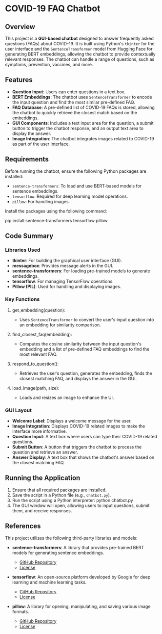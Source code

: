 # COVID-19 FAQ Chatbot

## Overview

This project is a **GUI-based chatbot** designed to answer frequently asked questions (FAQs) about COVID-19. It is built using Python's `tkinter` for the user interface and the `SentenceTransformer` model from Hugging Face for generating BERT embeddings, allowing the chatbot to provide contextually relevant responses. The chatbot can handle a range of questions, such as symptoms, prevention, vaccines, and more.

## Features

- **Question Input**: Users can enter questions in a text box.
- **BERT Embeddings**: The chatbot uses `SentenceTransformer` to encode the input question and find the most similar pre-defined FAQ.
- **FAQ Database**: A pre-defined list of COVID-19 FAQs is stored, allowing the chatbot to quickly retrieve the closest match based on the embeddings.
- **GUI Components**: Includes a text input area for the question, a submit button to trigger the chatbot response, and an output text area to display the answer.
- **Image Integration**: The chatbot integrates images related to COVID-19 as part of the user interface.

## Requirements

Before running the chatbot, ensure the following Python packages are installed:

- `sentence-transformers`: To load and use BERT-based models for sentence embeddings.
- `tensorflow`: Required for deep learning model operations.
- `pillow`: For handling images.

Install the packages using the following command:


pip install sentence-transformers tensorflow pillow

## Code Summary

### Libraries Used

- **tkinter**: For building the graphical user interface (GUI).
- **messagebox**: Provides message alerts in the GUI.
- **sentence-transformers**: For loading pre-trained models to generate embeddings.
- **tensorflow**: For managing TensorFlow operations.
- **Pillow (PIL)**: Used for handling and displaying images.

### Key Functions

1. get_embedding(question):
   - Uses `SentenceTransformer` to convert the user's input question into an embedding for similarity comparison.
   
2. find_closest_faq(embedding):
   - Computes the cosine similarity between the input question's embedding and a list of pre-defined FAQ embeddings to find the most relevant FAQ.

3. respond_to_question():
   - Retrieves the user’s question, generates the embedding, finds the closest matching FAQ, and displays the answer in the GUI.
   
4. load_image(path, size):
   - Loads and resizes an image to enhance the UI.

### GUI Layout

- **Welcome Label**: Displays a welcome message for the user.
- **Image Integration**: Displays COVID-19 related images to make the interface more informative.
- **Question Input**: A text box where users can type their COVID-19 related questions.
- **Submit Button**: A button that triggers the chatbot to process the question and retrieve an answer.
- **Answer Display**: A text box that shows the chatbot's answer based on the closest matching FAQ.

## Running the Application

1. Ensure that all required packages are installed.
2. Save the script in a Python file (e.g., `chatbot.py`).
3. Run the script using a Python interpreter:
   python chatbot.py
4. The GUI window will open, allowing users to input questions, submit them, and receive responses.

## References

This project utilizes the following third-party libraries and models:

- **sentence-transformers**: A library that provides pre-trained BERT models for generating sentence embeddings.
  - [GitHub Repository](https://github.com/UKPLab/sentence-transformers)
  - [License](https://github.com/UKPLab/sentence-transformers/blob/master/LICENSE)

- **tensorflow**: An open-source platform developed by Google for deep learning and machine learning tasks.
  - [GitHub Repository](https://github.com/tensorflow/tensorflow)
  - [License](https://github.com/tensorflow/tensorflow/blob/master/LICENSE)

- **pillow**: A library for opening, manipulating, and saving various image formats.
  - [GitHub Repository](https://github.com/python-pillow/Pillow)
  - [License](https://github.com/python-pillow/Pillow/blob/main/LICENSE)
